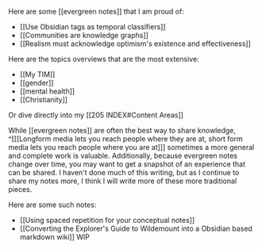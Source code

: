 Here are some [[evergreen notes]] that I am proud of:
- [[Use Obsidian tags as temporal classifiers]]
- [[Communities are knowledge graphs]]
- [[Realism must acknowledge optimism's existence and effectiveness]]

Here are the topics overviews that are the most extensive:
- [[My TIM]]
- [[gender]]
- [[mental health]]
- [[Christianity]]

Or dive directly into my [[205 INDEX#Content Areas]]

While [[evergreen notes]] are often the best way to share knowledge,
^[[[Longform media lets you reach people where they are at, short form media lets you reach people where you are at]]]
sometimes a more general and complete work is valuable. Additionally, because evergreen notes change over time, you may want to get a snapshot of an experience that can be shared. I haven't done much of this writing, but as I continue to share my notes more, I think I will write more of these more traditional pieces. 

Here are some such notes:
- [[Using spaced repetition for your conceptual notes]]
- [[Converting the Explorer's Guide to Wildemount into a Obsidian based markdown wiki]] WIP


